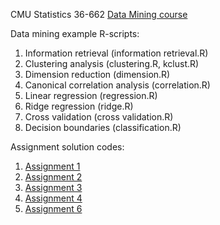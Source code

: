 CMU Statistics 36-662 [Data Mining course](http://www.stat.cmu.edu/~ryantibs/datamining/)

Data mining example R-scripts:

1. Information retrieval (information retrieval.R)
2. Clustering analysis (clustering.R, kclust.R)
3. Dimension reduction (dimension.R)
4. Canonical correlation analysis (correlation.R)
5. Linear regression (regression.R)
6. Ridge regression (ridge.R)
7. Cross validation (cross validation.R)
8. Decision boundaries (classification.R)

Assignment solution codes:

1. [Assignment 1](http://rpubs.com/shngli/91160)
2. [Assignment 2](http://rpubs.com/shngli/91161)
3. [Assignment 3](http://rpubs.com/shngli/91162)
4. [Assignment 4](http://rpubs.com/shngli/91163)
5. [Assignment 6](http://rpubs.com/shngli/91166)
